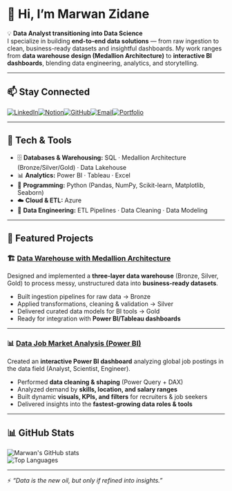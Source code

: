 # 👋 Hi, I’m Marwan Zidane  

💡 **Data Analyst transitioning into Data Science**  
I specialize in building **end-to-end data solutions** — from raw ingestion to clean, business-ready datasets and insightful dashboards. My work ranges from **data warehouse design (Medallion Architecture)** to **interactive BI dashboards**, blending data engineering, analytics, and storytelling.  

---

## 📫 Stay Connected

[![LinkedIn](https://img.shields.io/badge/LinkedIn-0077B5?style=for-the-badge&logo=linkedin&logoColor=white)](https://www.linkedin.com/in/YOUR-LINKEDIN)[![Notion](https://img.shields.io/badge/Notion-000000?style=for-the-badge&logo=notion&logoColor=white)](https://www.notion.so/Data-Warehouse-Project-906f748d783549d09e6d30b00bcc4647)[![GitHub](https://img.shields.io/badge/GitHub-181717?style=for-the-badge&logo=github&logoColor=white)](https://github.com/JustEmzy101)[![Email](https://img.shields.io/badge/Email-D14836?style=for-the-badge&logo=gmail&logoColor=white)](mailto:mmzidane101@gmail.com)[![Portfolio](https://img.shields.io/badge/Portfolio-FFA500?style=for-the-badge&logo=google-chrome&logoColor=white)](https://github.com/JustEmzy101)          




---

## 🔧 Tech & Tools
- 🗄️ **Databases & Warehousing:** SQL · Medallion Architecture (Bronze/Silver/Gold) · Data Lakehouse  
- 📊 **Analytics:** Power BI · Tableau · Excel  
- 🐍 **Programming:** Python (Pandas, NumPy, Scikit-learn, Matplotlib, Seaborn)  
- ☁️ **Cloud & ETL:** Azure  
- 🧹 **Data Engineering:** ETL Pipelines · Data Cleaning · Data Modeling  

---

## 📌 Featured Projects

### 🏗️ [Data Warehouse with Medallion Architecture](https://github.com/JustEmzy101/sql-data-warehouse-project)
Designed and implemented a **three-layer data warehouse** (Bronze, Silver, Gold) to process messy, unstructured data into **business-ready datasets**.  
- Built ingestion pipelines for raw data → Bronze  
- Applied transformations, cleaning & validation → Silver  
- Delivered curated data models for BI tools → Gold  
- Ready for integration with **Power BI/Tableau dashboards**  

---

### 📊 [Data Job Market Analysis (Power BI)](https://github.com/JustEmzy101/power_BI_data_job_market_analysis)
Created an **interactive Power BI dashboard** analyzing global job postings in the data field (Analyst, Scientist, Engineer).  
- Performed **data cleaning & shaping** (Power Query + DAX)  
- Analyzed demand by **skills, location, and salary ranges**  
- Built dynamic **visuals, KPIs, and filters** for recruiters & job seekers  
- Delivered insights into the **fastest-growing data roles & tools**  

---

## 📊 GitHub Stats
![Marwan's GitHub stats](https://github-readme-stats.vercel.app/api?username=JustEmzy101&show_icons=true&theme=tokyonight)  
![Top Languages](https://github-readme-stats.vercel.app/api/top-langs/?username=JustEmzy101&layout=compact&theme=tokyonight)


---

⚡ *“Data is the new oil, but only if refined into insights.”*  
